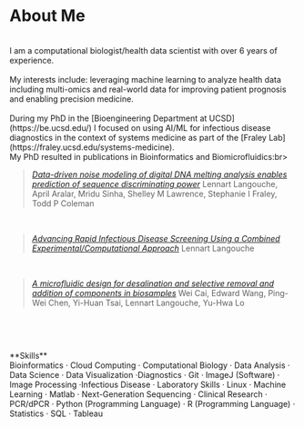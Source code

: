 # About Me

<br>
I am a computational biologist/health data scientist with over 6 years of experience.<br>
<br>
My interests include: leveraging machine learning to analyze health data including multi-omics and real-world data for improving patient prognosis and enabling precision medicine.<br><br>
During my PhD in the [Bioengineering Department at UCSD](https://be.ucsd.edu/) I focused on using AI/ML for infectious disease diagnostics in the context of systems medicine as part of the [Fraley Lab](https://fraley.ucsd.edu/systems-medicine).<br> 
My PhD resulted in publications in Bioinformatics and Biomicrofluidics:br>

> [*Data-driven noise modeling of digital DNA melting analysis enables prediction of sequence discriminating power*](https://doi.org/10.1093/bioinformatics/btaa1053) Lennart Langouche, April Aralar, Mridu Sinha, Shelley M Lawrence, Stephanie I Fraley, Todd P Coleman<br>
<br>

> [*Advancing Rapid Infectious Disease Screening Using a Combined Experimental/Computational Approach*](https://escholarship.org/content/qt16x0t2x3/qt16x0t2x3_noSplash_01cb415bf9021eaf7221ce26ae44cb60.pdf) Lennart Langouche<br>
<br>

> [*A microfluidic design for desalination and selective removal and addition of components in biosamples*](https://doi.org/10.1063/1.5093348) Wei Cai, Edward Wang, Ping-Wei Chen, Yi-Huan Tsai, Lennart Langouche, Yu-Hwa Lo<br>
<br>

<p>&nbsp;</p>
**Skills**<br>
Bioinformatics · Cloud Computing · Computational Biology · Data Analysis · Data Science · Data Visualization ·Diagnostics · Git · ImageJ (Software) · Image Processing ·Infectious Disease · Laboratory Skills · Linux  · Machine Learning · Matlab · Next-Generation Sequencing · Clinical Research · PCR/dPCR · Python (Programming Language) ·  R (Programming Language) · Statistics · SQL · Tableau
